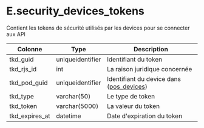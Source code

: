 # E.security_devices_tokens

Contient les tokens de sécurité utilisés par les devices pour se connecter aux API

Colonne|Type|Description
---|---|---
tkd_guid|uniqueidentifier|Identifiant du token 
tkd_rjs_id|int|La raison juridique concernée 
tkd_pod_guid|uniqueidentifier|Identifiant du device dans ([pos_devices](generated_pos_devices.md)) 
tkd_type|varchar(50)|Le type de token 
tkd_token|varchar(5000)|La valeur du token 
tkd_expires_at|datetime|Date d'expiration du token 
